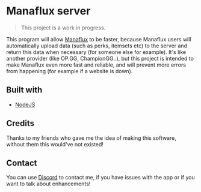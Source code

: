 # Manaflux server
> This project is a work in progress.

This program will allow [Manaflux](https://github.com/ryzzzen/manaflux) to be faster, because Manaflux users will automatically upload data (such as perks, itemsets etc) to the server
and return this data when necessary (for someone else for example). It's like another provider (like OP.GG, ChampionGG..), but this project is intended to make Manaflux even more fast and reliable,
and will prevent more errors from happening (for example if a website is down).

## Built with
- [NodeJS](https://nodejs.org)

## Credits
Thanks to my friends who gave me the idea of making this software, without them this would've not existed!

## Contact
You can use [Discord](https://discordapp.com/invite/4KTJax9) to contact me, if you have issues with the app or if you want to talk about enhancements!
